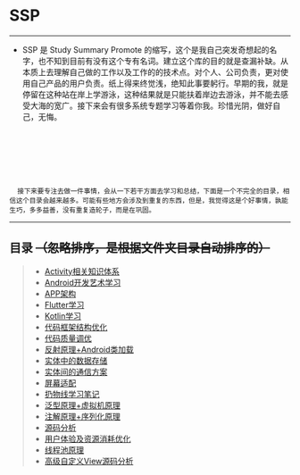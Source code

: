 # SSP

---
- SSP 是 Study Summary Promote 的缩写，这个是我自己突发奇想起的名字，也不知到目前有没有这个专有名词。建立这个库的目的就是查漏补缺。从本质上去理解自己做的工作以及工作的的技术点。对个人、公司负责，更对使用自己产品的用户负责。纸上得来终觉浅，绝知此事要躬行。早期的我，就是停留在这种站在岸上学游泳，这种结果就是只能扶着岸边去游泳，并不能去感受大海的宽广。接下来会有很多系统专题学习等着你我。珍惜光阴，做好自己，无悔。

<iframe frameborder="no" border="0" marginwidth="0" marginheight="0" width=330 height=86 src="//http://url.cn/5y43DTw"></iframe>



```
  接下来要专注去做一件事情，会从一下若干方面去学习和总结，下面是一个不完全的目录，相信这个目录会越来越多。可能有些地方会涉及到重复的东西，但是，我觉得这是个好事情，孰能生巧，多多益善，没有重复造轮子，而是在巩固。
```

---

## 目录   ~~（忽略排序，是根据文件夹目录自动排序的）~~
> - [Activity相关知识体系](https://github.com/jiezongnewstar/SSP/tree/master/学习笔记/Activity相关实体知识体系)
> - [Android开发艺术学习](https://github.com/jiezongnewstar/SSP/tree/master/学习笔记/Android开发艺术学习)
> - [APP架构](https://github.com/jiezongnewstar/SSP/tree/master/学习笔记/APP架构)
> - [Flutter学习](https://github.com/jiezongnewstar/SSP/tree/master/学习笔记/Flutter学习)
> - [Kotlin学习](https://github.com/jiezongnewstar/SSP/tree/master/学习笔记/Kotlin学习)
> - [代码框架结构优化](https://github.com/jiezongnewstar/SSP/tree/master/学习笔记/代码框架结构优化)
> - [代码质量调优](https://github.com/jiezongnewstar/SSP/tree/master/学习笔记/代码质量调优)
> - [反射原理+Android类加载](https://github.com/jiezongnewstar/SSP/tree/master/学习笔记/反射原理+Android类加载)
> - [实体中的数据存储](https://github.com/jiezongnewstar/SSP/tree/master/学习笔记/实体中的数据存储)
> - [实体间的通信方案](https://github.com/jiezongnewstar/SSP/tree/master/学习笔记/实体间的通信方案)
> - [屏幕适配](https://github.com/jiezongnewstar/SSP/tree/master/学习笔记/屏幕适配)
> - [扔物线学习笔记](https://github.com/jiezongnewstar/SSP/tree/master/学习笔记/扔物线学习笔记)
> - [泛型原理+虚拟机原理](https://github.com/jiezongnewstar/SSP/tree/master/学习笔记/泛型原理+虚拟机原理)
> - [注解原理+序列化原理](https://github.com/jiezongnewstar/SSP/tree/master/学习笔记/注解原理+序列化原理)
> - [源码分析](https://github.com/jiezongnewstar/SSP/tree/master/学习笔记/源码分析)
> - [用户体验及资源消耗优化](https://github.com/jiezongnewstar/SSP/tree/master/学习笔记/用户体验及资源消耗优化)
> - [线程池原理](https://github.com/jiezongnewstar/SSP/tree/master/学习笔记/线程池原理)
> - [高级自定义View源码分析](https://github.com/jiezongnewstar/SSP/tree/master/学习笔记/高级自定义View源码分析)












